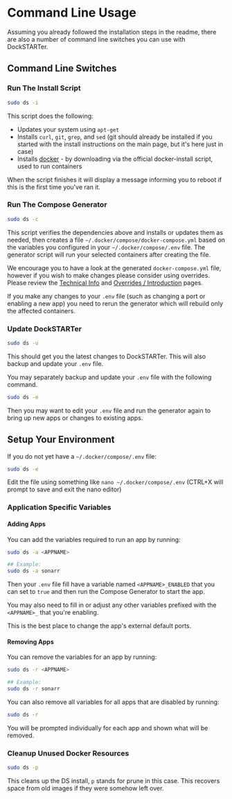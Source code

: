 # Command Line Usage

Assuming you already followed the installation steps in the readme, there are also a number of command line switches you can use with DockSTARTer.

## Command Line Switches

### Run The Install Script

```bash
sudo ds -i
```

This script does the following:

- Updates your system using `apt-get`
- Installs `curl`, `git`, `grep`, and `sed` (git should already be installed if you started with the install instructions on the main page, but it's here just in case)
- Installs [docker](https://github.com/docker/docker-install) - by downloading via the official docker-install script, used to run containers

When the script finishes it will display a message informing you to reboot if this is the first time you've ran it.

### Run The Compose Generator

```bash
sudo ds -c
```

This script verifies the dependencies above and installs or updates them as needed, then creates a file `~/.docker/compose/docker-compose.yml` based on the variables you configured in your `~/.docker/compose/.env` file. The generator script will run your selected containers after creating the file.

We encourage you to have a look at the generated `docker-compose.yml` file, however if you wish to make changes please consider using overrides. Please review the [Technical Info](https://dockstarter.com/advanced/technical-info) and [Overrides / Introduction](https://dockstarter.com/overrides/introduction) pages.

If you make any changes to your `.env` file (such as changing a port or enabling a new app) you need to rerun the generator which will rebuild only the affected containers.

### Update DockSTARTer

```bash
sudo ds -u
```

This should get you the latest changes to DockSTARTer. This will also backup and update your `.env` file.

You may separately backup and update your `.env` file with the following command.

```bash
sudo ds -e
```

Then you may want to edit your `.env` file and run the generator again to bring up new apps or changes to existing apps.

## Setup Your Environment

If you do not yet have a `~/.docker/compose/.env` file:

```bash
sudo ds -e
```

Edit the file using something like `nano ~/.docker/compose/.env` (CTRL+X will prompt to save and exit the nano editor)

### Application Specific Variables

#### Adding Apps

You can add the variables required to run an app by running:

```bash
sudo ds -a <APPNAME>
```

```bash
## Example:
sudo ds -a sonarr
```

Then your `.env` file fill have a variable named `<APPNAME>_ENABLED` that you can set to `true` and then run the Compose Generator to start the app.

You may also need to fill in or adjust any other variables prefixed with the `<APPNAME>_` that you're enabling.

This is the best place to change the app's external default ports.

#### Removing Apps

You can remove the variables for an app by running:

```bash
sudo ds -r <APPNAME>
```

```bash
## Example:
sudo ds -r sonarr
```

You can also remove all variables for all apps that are disabled by running:

```bash
sudo ds -r
```

You will be prompted individually for each app and shown what will be removed.

### Cleanup Unused Docker Resources

```bash
sudo ds -p
```

This cleans up the DS install, `p` stands for prune in this case. This recovers space from old images if they were somehow left over.
